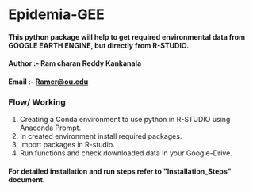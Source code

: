 # Epidemia-GEE
#### This python package will help to get required environmental data from GOOGLE EARTH ENGINE, but directly from R-STUDIO.
#### Author :- Ram charan Reddy Kankanala
#### Email :- Ramcr@ou.edu

### Flow/ Working
1) Creating a Conda environment to use python in R-STUDIO using Anaconda Prompt.
2) In created environment install required packages.
3) Import packages in R-studio.
4) Run functions and check downloaded data in your Google-Drive.

#### For detailed installation and run steps refer to "Installation_Steps" document.

